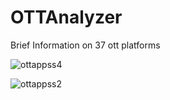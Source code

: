 # OTTAnalyzer
Brief Information on 37 ott platforms



![ottappss4](https://user-images.githubusercontent.com/79825300/134320116-afd2f944-a645-42b2-9a73-8bfe1562aae5.png)


![ottappss2](https://user-images.githubusercontent.com/79825300/134319317-cebebd93-4593-4747-8944-24a5c329752b.png)
